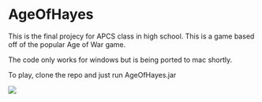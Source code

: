 # AgeOfHayes
This is the final projecy for APCS class in high school. This is a game based off of the popular Age of War game.


The code only works for windows but is being ported to mac shortly.

To play, clone the repo and just run AgeOfHayes.jar

<img src="./Resources/Main\ Menu/startMenu.jpg">